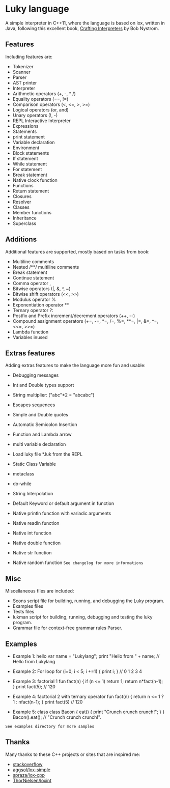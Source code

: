 # Luky language

A simple interpreter in C++11, where the language is based on  lox, written in
Java, following this excellent book, [Crafting Interpreters](http://craftinginterpreters.com/ "Crafting Interpreters") by Bob Nystrom. 
## Features
Including features are:

- Tokenizer
- Scanner
- Parser
- AST printer
- Interpreter
- Arithmetic operators (+, -, * /)
- Equality operators (==, !=)
- Comparison operators (<, <=, >, >=)
- Logical operators (or, and)
- Unary operators (!, -)
- REPL Interactive Interpreter
- Expressions
- Statements
- print statement
- Variable declaration
- Environment
- Block statements
- If statement
- While statement
- For statement
- Break statement
- Native clock function
- Functions
- Return statement
- Closures
- Resolver
- Classes
- Member functions
- Inheritance
- Superclass


## Additions 
Additional features are supported, mostly based on tasks from book:
- Multiline comments
- Nested /**/ multiline comments
- Break statement
- Continue statement
- Comma operator ,
- Bitwise operators (|, &, ^, ~)
- Bitwise shift operators (<<, >>)
- Modulus operator % 
- Exponentiation operator \*\*
- Ternary operator ?:
- Postfix and Prefix increment/decrement operators (++, --)
- Compound assignment operators (+=, -=, *=, /=, %=, **=, |=, &=, ^=, <<=, >>=)
- Lambda function
- Variables inused


## Extras features
Adding extras features to make the language more fun and usable:
- Debugging messages
- Int and Double types support
- String multiplier: ("abc"*2 = "abcabc")
- Escapes sequences
- Simple and Double quotes
- Automatic Semicolon Insertion

- Function and Lambda arrow
- multi variable declaration
- Load luky file *.luk from the REPL
- Static Class Variable 
- metaclass
- do-while
- String Interpolation
- Default Keyword or default argument in function

- Native println function with variadic arguments
- Native readln function
- Native int function
- Native double function
- Native str function
- Native random function
`See changelog for more informations`

## Misc
Miscellaneous files are included:
- Scons script file for building, running, and debugging the Luky program.
- Examples files
- Tests files
- lukman script for building, running, debugging and testing the luky program.
- Grammar file for context-free grammar rules Parser.

## Examples 
- Example 1: hello
var name = "Lukylang";
print "Hello from " + name; // Hello from Lukylang

- Example 2: For loop
for (i=0; i < 5; i +=1) { print i; } // 0 1 2 3 4

- Example 3: factorial 1
fun fact(n) {
  if (n <= 1) return 1;
  return n*fact(n-1);
}
print fact(5); // 120

- Example 4: facttorial 2 with ternary operator
fun fact(n) {
  return n <= 1 ? 1 : nfact(n-1);
}
print fact(5) // 120

- Example 5: class
class Bacon {
  eat() {
    print "Crunch crunch crunch!";
  }
}
Bacon().eat(); // "Crunch crunch crunch!".

`See examples directory for more samples `


## Thanks
Many thanks to these C++ projects or sites that are inspired me:
- [stackoverflow](https://stackoverflow.com)
- [aggsol/lox-simple](https://gitlab.com/aggsol/lox-simple)
- [spraza/lox-cpp](https://github.com/spraza/lox-cpp)
- [ThorNielsen/loxint](https://github.com/ThorNielsen/loxint)

